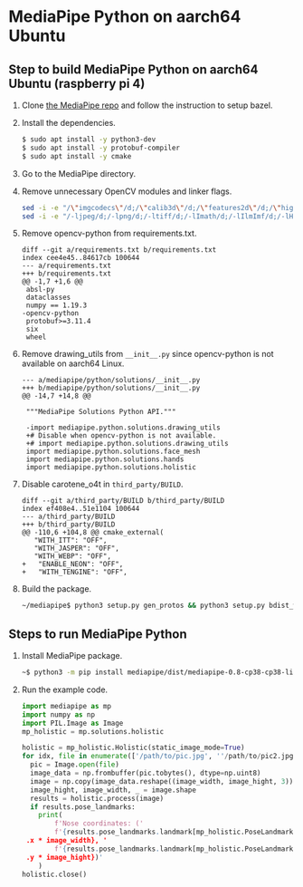 # MediaPipe Python on aarch64 Ubuntu

## Step to build MediaPipe Python on aarch64 Ubuntu (raspberry pi 4)

1. Clone [the MediaPipe repo](https://github.com/google/mediapipe) and follow the instruction to setup bazel.

2. Install the dependencies.

   ```bash
   $ sudo apt install -y python3-dev
   $ sudo apt install -y protobuf-compiler
   $ sudo apt install -y cmake
   ```

3. Go to the MediaPipe directory.

4. Remove unnecessary OpenCV modules and linker flags.

   ```bash
   sed -i -e "/\"imgcodecs\"/d;/\"calib3d\"/d;/\"features2d\"/d;/\"highgui\"/d;/\"video\"/d;/\"videoio\"/d" third_party/BUILD
   sed -i -e "/-ljpeg/d;/-lpng/d;/-ltiff/d;/-lImath/d;/-lIlmImf/d;/-lHalf/d;/-lIex/d;/-lIlmThread/d;/-lrt/d;/-ldc1394/d;/-lavcodec/d;/-lavformat/d;/-lavutil/d;/-lswscale/d;/-lavresample/d" third_party/BUILD
   ```

5. Remove opencv-python from requirements.txt.

   ```
   diff --git a/requirements.txt b/requirements.txt
   index cee4e45..84617cb 100644
   --- a/requirements.txt
   +++ b/requirements.txt
   @@ -1,7 +1,6 @@
    absl-py
    dataclasses
    numpy == 1.19.3
   -opencv-python
    protobuf>=3.11.4
    six
    wheel
   ```

6. Remove drawing_utils from `__init__.py` since opencv-python is not available on aarch64 Linux.

   ```
   --- a/mediapipe/python/solutions/__init__.py
   +++ b/mediapipe/python/solutions/__init__.py
   @@ -14,7 +14,8 @@

    """MediaPipe Solutions Python API."""

    -import mediapipe.python.solutions.drawing_utils
    +# Disable when opencv-python is not available.
    +# import mediapipe.python.solutions.drawing_utils
    import mediapipe.python.solutions.face_mesh
    import mediapipe.python.solutions.hands
    import mediapipe.python.solutions.holistic
   ```

7. Disable carotene_o4t in `third_party/BUILD`.

    ```
   diff --git a/third_party/BUILD b/third_party/BUILD
   index ef408e4..51e1104 100644
   --- a/third_party/BUILD
   +++ b/third_party/BUILD
   @@ -110,6 +104,8 @@ cmake_external(
       "WITH_ITT": "OFF",
       "WITH_JASPER": "OFF",
       "WITH_WEBP": "OFF",
   +   "ENABLE_NEON": "OFF",
   +   "WITH_TENGINE": "OFF",
   ```

8. Build the package.

   ```bash
   ~/mediapipe$ python3 setup.py gen_protos && python3 setup.py bdist_wheel
   ```

## Steps to run MediaPipe Python

1. Install MediaPipe package.

   ```bash
   ~$ python3 -m pip install mediapipe/dist/mediapipe-0.8-cp38-cp38-linux_aarch64.whl
   ```

2. Run the example code.

   ```python
   import mediapipe as mp
   import numpy as np
   import PIL.Image as Image
   mp_holistic = mp.solutions.holistic

   holistic = mp_holistic.Holistic(static_image_mode=True)
   for idx, file in enumerate(['/path/to/pic.jpg', ''/path/to/pic2.jpg'']):
     pic = Image.open(file)
     image_data = np.frombuffer(pic.tobytes(), dtype=np.uint8)
     image = np.copy(image_data.reshape((image_width, image_hight, 3))[:,:,::-1])
     image_hight, image_width, _ = image.shape
     results = holistic.process(image)
     if results.pose_landmarks:
       print(
           f'Nose coordinates: ('
           f'{results.pose_landmarks.landmark[mp_holistic.PoseLandmark.NOSE]\
    .x * image_width}, '
           f'{results.pose_landmarks.landmark[mp_holistic.PoseLandmark.NOSE]\
    .y * image_hight})'
       )
   holistic.close()
   ```
